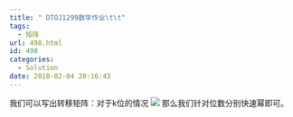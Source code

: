 ```yaml
---
title: " DTOJ1299数学作业\t\t"
tags:
  - 矩阵
url: 498.html
id: 498
categories:
  - Solution
date: 2018-02-04 20:16:43
---
```


我们可以写出转移矩阵：对于k位的情况 ![](http://106.14.145.88/wp-content/uploads/2018/02/捕获-1-300x98.png) 那么我们针对位数分别快速幂即可。